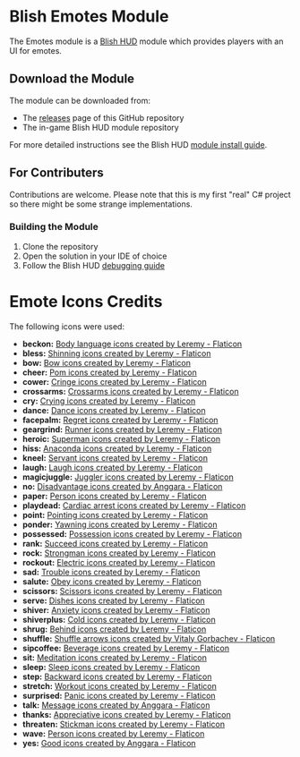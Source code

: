 # Blish Emotes Module

The Emotes module is a [Blish HUD](https://blishhud.com/) module which provides players with an UI for emotes.

## Download the Module
The module can be downloaded from:
- The [releases](https://github.com/f3l1x98/blish-emotes/releases) page of this GitHub repository
- The in-game Blish HUD module repository

For more detailed instructions see the Blish HUD [module install guide](https://blishhud.com/docs/user/installing-modules).

## For Contributers
Contributions are welcome. Please note that this is my first "real" C# project so there might be some strange implementations.

### Building the Module
1. Clone the repository
2. Open the solution in your IDE of choice
3. Follow the Blish HUD [debugging guide](https://blishhud.com/docs/modules/overview/debugging)

# Emote Icons Credits
The following icons were used:
- **beckon:** <a href="https://www.flaticon.com/free-icons/body-language" title="body language icons">Body language icons created by Leremy - Flaticon</a>
- **bless:** <a href="https://www.flaticon.com/free-icons/shinning" title="shinning icons">Shinning icons created by Leremy - Flaticon</a>
- **bow:** <a href="https://www.flaticon.com/free-icons/bow" title="bow icons">Bow icons created by Leremy - Flaticon</a>
- **cheer:** <a href="https://www.flaticon.com/free-icons/pom" title="pom icons">Pom icons created by Leremy - Flaticon</a>
- **cower:** <a href="https://www.flaticon.com/free-icons/cringe" title="cringe icons">Cringe icons created by Leremy - Flaticon</a>
- **crossarms:** <a href="https://www.flaticon.com/free-icons/crossarms" title="crossarms icons">Crossarms icons created by Leremy - Flaticon</a>
- **cry:** <a href="https://www.flaticon.com/free-icons/crying" title="crying icons">Crying icons created by Leremy - Flaticon</a>
- **dance:** <a href="https://www.flaticon.com/free-icons/dance" title="dance icons">Dance icons created by Leremy - Flaticon</a>
- **facepalm:** <a href="https://www.flaticon.com/free-icons/regret" title="regret icons">Regret icons created by Leremy - Flaticon</a>
- **geargrind:** <a href="https://www.flaticon.com/free-icons/runner" title="runner icons">Runner icons created by Leremy - Flaticon</a>
- **heroic:** <a href="https://www.flaticon.com/free-icons/superman" title="superman icons">Superman icons created by Leremy - Flaticon</a>
- **hiss:** <a href="https://www.flaticon.com/free-icons/anaconda" title="anaconda icons">Anaconda icons created by Leremy - Flaticon</a>
- **kneel:** <a href="https://www.flaticon.com/free-icons/servant" title="servant icons">Servant icons created by Leremy - Flaticon</a>
- **laugh:** <a href="https://www.flaticon.com/free-icons/laugh" title="laugh icons">Laugh icons created by Leremy - Flaticon</a>
- **magicjuggle:** <a href="https://www.flaticon.com/free-icons/juggler" title="juggler icons">Juggler icons created by Leremy - Flaticon</a>
- **no:** <a href="https://www.flaticon.com/free-icons/disadvantage" title="disadvantage icons">Disadvantage icons created by Anggara - Flaticon</a>
- **paper:** <a href="https://www.flaticon.com/free-icons/person" title="person icons">Person icons created by Leremy - Flaticon</a>
- **playdead:** <a href="https://www.flaticon.com/free-icons/cardiac-arrest" title="cardiac arrest icons">Cardiac arrest icons created by Leremy - Flaticon</a>
- **point:** <a href="https://www.flaticon.com/free-icons/pointing" title="pointing icons">Pointing icons created by Leremy - Flaticon</a>
- **ponder:** <a href="https://www.flaticon.com/free-icons/yawning" title="yawning icons">Yawning icons created by Leremy - Flaticon</a>
- **possessed:** <a href="https://www.flaticon.com/free-icons/possession" title="possession icons">Possession icons created by Leremy - Flaticon</a>
- **rank:** <a href="https://www.flaticon.com/free-icons/succeed" title="succeed icons">Succeed icons created by Leremy - Flaticon</a>
- **rock:** <a href="https://www.flaticon.com/free-icons/strongman" title="strongman icons">Strongman icons created by Leremy - Flaticon</a>
- **rockout:** <a href="https://www.flaticon.com/free-icons/electric" title="electric icons">Electric icons created by Leremy - Flaticon</a>
- **sad:** <a href="https://www.flaticon.com/free-icons/trouble" title="trouble icons">Trouble icons created by Leremy - Flaticon</a>
- **salute:** <a href="https://www.flaticon.com/free-icons/obey" title="obey icons">Obey icons created by Leremy - Flaticon</a>
- **scissors:** <a href="https://www.flaticon.com/free-icons/scissors" title="scissors icons">Scissors icons created by Leremy - Flaticon</a>
- **serve:** <a href="https://www.flaticon.com/free-icons/dishes" title="dishes icons">Dishes icons created by Leremy - Flaticon</a>
- **shiver:** <a href="https://www.flaticon.com/free-icons/anxiety" title="anxiety icons">Anxiety icons created by Leremy - Flaticon</a>
- **shiverplus:** <a href="https://www.flaticon.com/free-icons/cold" title="cold icons">Cold icons created by Leremy - Flaticon</a>
- **shrug:** <a href="https://www.flaticon.com/free-icons/behind" title="behind icons">Behind icons created by Leremy - Flaticon</a>
- **shuffle:** <a href="https://www.flaticon.com/free-icons/shuffle-arrows" title="shuffle arrows icons">Shuffle arrows icons created by Vitaly Gorbachev - Flaticon</a>
- **sipcoffee:** <a href="https://www.flaticon.com/free-icons/beverage" title="beverage icons">Beverage icons created by Leremy - Flaticon</a>
- **sit:** <a href="https://www.flaticon.com/free-icons/meditation" title="meditation icons">Meditation icons created by Leremy - Flaticon</a>
- **sleep:** <a href="https://www.flaticon.com/free-icons/sleep" title="sleep icons">Sleep icons created by Leremy - Flaticon</a>
- **step:** <a href="https://www.flaticon.com/free-icons/backward" title="backward icons">Backward icons created by Leremy - Flaticon</a>
- **stretch:** <a href="https://www.flaticon.com/free-icons/workout" title="workout icons">Workout icons created by Leremy - Flaticon</a>
- **surprised:** <a href="https://www.flaticon.com/free-icons/panic" title="panic icons">Panic icons created by Leremy - Flaticon</a>
- **talk:** <a href="https://www.flaticon.com/free-icons/message" title="message icons">Message icons created by Anggara - Flaticon</a>
- **thanks:** <a href="https://www.flaticon.com/free-icons/appreciative" title="appreciative icons">Appreciative icons created by Leremy - Flaticon</a>
- **threaten:** <a href="https://www.flaticon.com/free-icons/stickman" title="stickman icons">Stickman icons created by Leremy - Flaticon</a>
- **wave:** <a href="https://www.flaticon.com/free-icons/person" title="person icons">Person icons created by Leremy - Flaticon</a>
- **yes:** <a href="https://www.flaticon.com/free-icons/good" title="good icons">Good icons created by Anggara - Flaticon</a>
